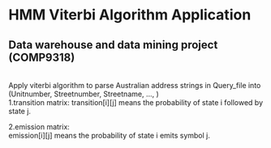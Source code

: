 # HMM Viterbi Algorithm Application
## Data warehouse and data mining project (COMP9318)
</br>
Apply viterbi algorithm to parse Australian address strings in Query_file into (Unitnumber, Streetnumber, Streetname, ..., )
</br>
1.transition matrix: 
</b>transition[i][j] means the probability of state i followed by state j.

2.emission matrix: 
</br>emission[i][j] means the probability of state i emits symbol j.
